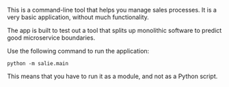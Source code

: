 
This is a command-line tool that helps you manage sales processes. It is a very basic application, without much functionality.

The app is built to test out a tool that splits up monolithic software to predict good microservice boundaries. 


Use the following command to run the application:

`python -m salie.main`

This means that you have to run it as a module, and not as a Python script.